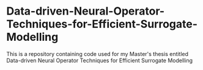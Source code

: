 # Data-driven-Neural-Operator-Techniques-for-Efficient-Surrogate-Modelling
This is a repository containing code used for my Master's thesis entitled Data-driven Neural Operator Techniques for Efficient Surrogate Modelling
